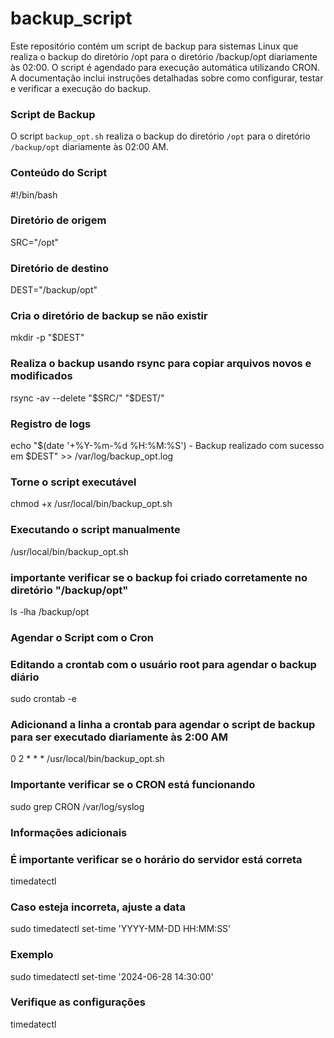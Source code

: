 # backup_script

Este repositório contém um script de backup para sistemas Linux que realiza o backup do diretório /opt para o diretório /backup/opt diariamente às 02:00. O script é agendado para execução automática utilizando CRON. A documentação inclui instruções detalhadas sobre como configurar, testar e verificar a execução do backup.

### Script de Backup

O script `backup_opt.sh` realiza o backup do diretório `/opt` para o diretório `/backup/opt` diariamente às 02:00 AM.

### Conteúdo do Script

#!/bin/bash

### Diretório de origem
SRC="/opt"

### Diretório de destino
DEST="/backup/opt"

### Cria o diretório de backup se não existir
mkdir -p "$DEST"

### Realiza o backup usando rsync para copiar arquivos novos e modificados
rsync -av --delete "$SRC/" "$DEST/"

### Registro de logs
echo "$(date '+%Y-%m-%d %H:%M:%S') - Backup realizado com sucesso em $DEST" >> /var/log/backup_opt.log

### Torne o script executável
chmod +x /usr/local/bin/backup_opt.sh

### Executando o script manualmente
/usr/local/bin/backup_opt.sh

### importante verificar se o backup foi criado corretamente no diretório "/backup/opt"
ls -lha /backup/opt

### Agendar o Script com o Cron

### Editando a crontab com o usuário root para agendar o backup diário
sudo crontab -e

### Adicionand a linha a crontab para agendar o script de backup para ser executado diariamente às 2:00 AM
0 2 * * * /usr/local/bin/backup_opt.sh

### Importante verificar se o CRON está funcionando 
sudo grep CRON /var/log/syslog

### Informações adicionais
### É importante verificar se o horário do servidor está correta
timedatectl

### Caso esteja incorreta, ajuste a data
sudo timedatectl set-time 'YYYY-MM-DD HH:MM:SS'
### Exemplo
sudo timedatectl set-time '2024-06-28 14:30:00'

###  Verifique as configurações
timedatectl























